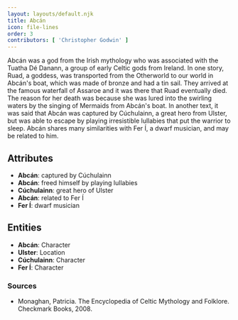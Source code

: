 ```yaml
---
layout: layouts/default.njk
title: Abcán
icon: file-lines
order: 3
contributors: [ 'Christopher Godwin' ]
---
```

Abcán was a god from the Irish mythology who was associated with the Tuatha Dé Danann, a group of early Celtic gods from Ireland. In one story, Ruad, a goddess, was transported from the Otherworld to our world in Abcán's boat, which was made of bronze and had a tin sail. They arrived at the famous waterfall of Assaroe and it was there that Ruad eventually died. The reason for her death was because she was lured into the swirling waters by the singing of Mermaids from Abcán's boat. In another text, it was said that Abcán was captured by Cúchulainn, a great hero from Ulster, but was able to escape by playing irresistible lullabies that put the warrior to sleep. Abcán shares many similarities with Fer Í, a dwarf musician, and may be related to him.

## Attributes

- **Abcán**: captured by Cúchulainn
- **Abcán**: freed himself by playing lullabies
- **Cúchulainn**: great hero of Ulster
- **Abcán**: related to Fer Í
- **Fer Í**: dwarf musician

## Entities

- **Abcán**: Character
- **Ulster**: Location
- **Cúchulainn**: Character
- **Fer Í**: Character

### Sources

- Monaghan, Patricia. The Encyclopedia of Celtic Mythology and Folklore. Checkmark Books, 2008.


